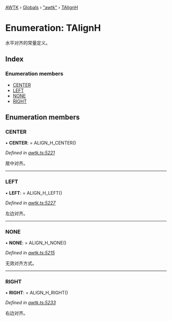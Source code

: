 [AWTK](../README.md) › [Globals](../globals.md) › ["awtk"](../modules/_awtk_.md) › [TAlignH](_awtk_.talignh.md)

# Enumeration: TAlignH

水平对齐的常量定义。

## Index

### Enumeration members

* [CENTER](_awtk_.talignh.md#center)
* [LEFT](_awtk_.talignh.md#left)
* [NONE](_awtk_.talignh.md#none)
* [RIGHT](_awtk_.talignh.md#right)

## Enumeration members

###  CENTER

• **CENTER**: =  ALIGN_H_CENTER()

*Defined in [awtk.ts:5221](https://github.com/zlgopen/awtk-binding/blob/5d4a8e9/tools/code_gen/js/output/awtk.ts#L5221)*

居中对齐。

___

###  LEFT

• **LEFT**: =  ALIGN_H_LEFT()

*Defined in [awtk.ts:5227](https://github.com/zlgopen/awtk-binding/blob/5d4a8e9/tools/code_gen/js/output/awtk.ts#L5227)*

左边对齐。

___

###  NONE

• **NONE**: =  ALIGN_H_NONE()

*Defined in [awtk.ts:5215](https://github.com/zlgopen/awtk-binding/blob/5d4a8e9/tools/code_gen/js/output/awtk.ts#L5215)*

无效对齐方式。

___

###  RIGHT

• **RIGHT**: =  ALIGN_H_RIGHT()

*Defined in [awtk.ts:5233](https://github.com/zlgopen/awtk-binding/blob/5d4a8e9/tools/code_gen/js/output/awtk.ts#L5233)*

右边对齐。
